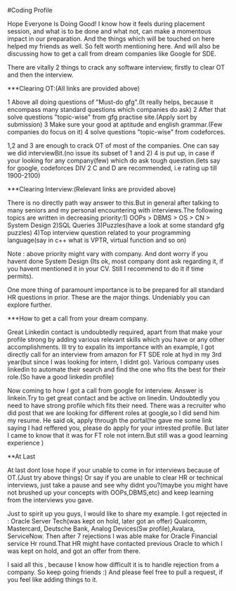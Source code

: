 

#Coding Profile

Hope Everyone Is Doing Good!
I know how it feels during placement session, and what is to be done and what not, can make a momentous impact in our preparation.
And the things which will be touched on here helped my friends as well. So felt worth mentioning here.
And will also be discussing how to get a call from dream companies like Google for SDE.

There are vitally 2 things to crack any software interview, firstly to clear OT and then the interview.

***Clearing OT:(All links are provided above)

1 Above all doing questions of "Must-do gfg".(It really helps, because it encompass many standard questions which companies do ask)
2 After that solve questions "topic-wise" from gfg practise site.(Apply sort by submission)
3 Make sure your good at aptitude and english grammar.(Few companies do focus on it)
4 solve questions "topic-wise" from codeforces.

1,2 and 3 are enough to crack OT of most of the companies.
One can say we did interviewBit.(no issue its subset of 1 and 2)
4 is put up, in case if your looking for any company(few) which do ask tough question.(lets say for google, codeforces DIV 2 C and D are recommended, i.e rating up till 1900-2100)


***Clearing Interview:(Relevant links are provided above)

There is no directly path way answer to this.But in general after talking to many seniors and my personal encountering with interviews.The following topics are written in
decreasing priority:1) OOPs > DBMS > OS > CN > System Design
2)SQL Queries
3)Puzzles(have a look at some standard gfg puzzles)
4)Top interview question related to your programming language(say in c++ what is VPTR, virtual function and so on)

Note : 
above priority might vary with company.
And dont worry if you havent done System Design (Its ok, most company dont ask regarding it, if you havent mentioned it in your CV. Still I recommend to do it if time permits).


One more thing of paramount importance is to be prepared for all standard HR questions in prior.
These are the major things. Undeniably you can explore further.


***How to get a call from your dream company.

Great Linkedin contact is undoubtedly required, apart from that make your profile strong by adding various relevant skills which you have or any other accomplishments.
Ill try to expalin its importance with an example, I got directly call for an interview from amazon for FT SDE role at hyd in my 3rd year(but since I was looking for intern, I didnt go). Various company uses linkedin to automate their search and find the one who fits the best for their role.(So have a good linkedin profile)

Now coming to how I got a call from google for interview. 
Answer is linkein.Try to get great contact and be active on linedin.
Undoubtedly you need to have strong profile which fits their need. There was a recruiter who did post that we are looking for different roles at google,so I
did send him my resume. He said ok, apply through the portal(he gave me some link saying I had reffered you, please do apply for your intrested profile.
But later I came to know that it was for FT role not intern.But still was a good learning experience )




**At Last

At last dont lose hope if your unable to come in for interviews because of OT.(Just try above things)
Or say if you are unable to clear HR or technical interviews, just take a pause and see why didnt you?(maybe you might have not brushed up your concepts with OOPs,DBMS,etc)
and keep learning from the interviews you gave.

Just to spirit up you guys, I would like to share my example. I got rejected in :
Oracle Server Tech(was kept on hold, later got an offer)
Qualcomm, Mastercard, Deutsche Bank, Analog Devices(Sw profile),Avalara, ServiceNow.
Then after 7 rejections I was able make for Oracle Financial service Hr round.That HR might have contacted previous Oracle to which I was kept on hold, and got an offer
from there.

I said all this , because I know how difficult it is to handle rejection from a company. 
So keep going friends :)
And please feel free to pull a request, if you feel like adding things to it.








